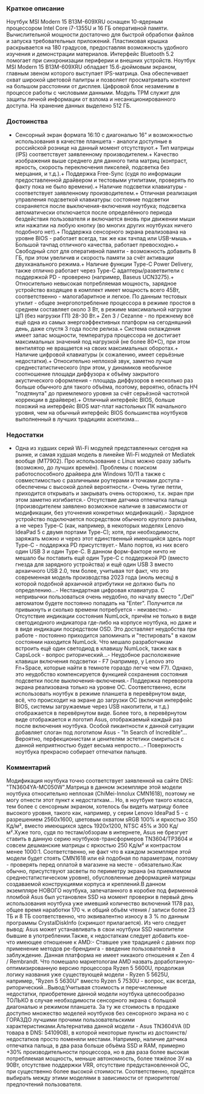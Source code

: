 ### **Краткое описание**
Ноутбук MSI Modern 15 B13M-609XRU оснащен 10-ядерным процессором Intel Core i7-1355U и 16 ГБ оперативной памяти. Вычислительной мощности достаточно для быстрой обработки файлов и запуска требовательных приложений. Пластиковая крышка раскрывается на 180 градусов, предоставляя возможность удобного изучения и демонстрации материалов. Интерфейс Bluetooth 5.2 помогает при синхронизации периферии и внешних устройств.  Ноутбук MSI Modern 15 B13M-609XRU обладает 15.6-дюймовым экраном, главным звеном которого выступает IPS-матрица. Она обеспечивает охват широкой цветовой палитры и позволяет просматривать контент на большом расстоянии от дисплея. Цифровой блок незаменим в процессе работы с числовыми данными. Модуль TPM служит для защиты личной информации от взлома и несанкционированного доступа. На хранение данных выделено 512 ГБ.

### **Достоинства**
+ Сенсорный экран формата 16:10 с диагональю 16" и возможностью использования в качестве планшета - аналоги доступные в российской рознице на данный момент отсутствуют.+ Тип матрицы (IPS) соответствует заявленному производителем.+ Качество изображения выше среднего для данного типа матриц (контраст, яркость, скорость переключения пикселей, подсветка без мерцания, и т.д.).+ Поддержка Free-Sync (судя по информации предоставленной драйвером и тестовыми утилитами, проверять по факту пока не было времени).+ Наличие подсветки клавиатуры - соответствует заявленному производителем.+ Отличная реализация управления подсветкой клавиатуры: состояние подсветки сохраняется после выключения-включения ноутбука; подсветка автоматически отключается после определённого периода бездействия пользователя и включается вновь при движении мыши или нажатии на любую кнопку (во многих других ноутбуках ничего подобного нет).+ Поддержка сенсорного экрана реализована на уровне BIOS - работает всегда, так же как тачпад или USB-мышь.+ Большой тачпад отличного качества, работает превосходно.+ Свободный слот для оперативной памяти - возможность добавить 8 ГБ, при этом увеличив и скорость памяти за счёт активации двухканального режима.+ Наличие функции Type-C Power Delivery, также отлично работает через Type-C адаптеры/разветвители с поддержкой PD - проверено (например, Baseus UCN3275).+ Относительно невысокая потребляемая мощность, зарядное устройство входящее в комплект имеет мощность всего 45Вт, соответственно - малогабаритное и легкое. По данным тестовых утилит - общее энергопотребление процессора в режиме простоя в среднем составляет около 3 Вт, в режиме максимальной нагрузки ЦП (без нагрузки ГП) 28-30 Вт.+ Zen 3 / Cezanne - по прежнему всё ещё одна из самых энергоэффективных платформ на сегодняшний день, даже спустя 3 года после релиза.+ Система охлаждения имеет запас мощности, температура процессора не достигает максимальных значений под нагрузкой (не более 80*C), при этом вентилятор не вращается на своих максимальных оборотах.+ Наличие цифровой клавиатуры (к сожалению, имеет серьёзные недостатки).+ Относительно неплохой звук, заметно лучше среднестатистического (при этом, у динамиков необычное соотношение площади диффузора к объёму закрытого акустического оформления - площадь диффузоров в несколько раз больше обычного для такого объёма, поэтому, вероятно, область НЧ "подтянута" до приемлемого уровня за счёт серьёзной частотной коррекции в драйвере).+ Отличный интерфейс BIOS, больше похожий на интерфейс BIOS мат-плат настольных ПК начального уровня, чем на обычный интерфейс BIOS большинства ноутбуков выполненный в лучших традициях аскетизма...

### **Недостатки**
- Одна из худших серий Wi-Fi модулей представленных сегодня на рынке, и самая худшая модель в линейке Wi-Fi модулей от Mediatek вообще (MT7902). Про использование с Linux можно сразу забыть (возможно, до лучших времён). Проблемы с поиском работоспособного драйвера для Windows 10/11 а также с совместимостью с различными роутерами и точками доступа - обеспечены с высокой долей вероятности.- Очень тугие петли, приходится открывать и закрывать очень осторожно, т.к. экран при этом заметно изгибается.- Отсутствие датчика отпечатка пальца (производителем заявлено возможное наличие в зависимости от модификации, без уточнения конкретных модификаций).- Зарядное устройство подключается посредством обычного круглого разъёма, а не через Type-C (как, например, в некоторых моделях Lenovo IdeaPad 5 с двумя портами Type-C); хотя, при необходимости, заряжать можно и через этот единственный имеющийся здесь порт Type-C - поддержка PD присутствует.- Мало портов, из них всего один USB 3 и один Type-C. В данном форм-факторе ничто не мешало бы поставить ещё один Type-C с поддержкой PD (вместо гнезда для зарядного устройства) и ещё один USB 3 вместо архаичного USB 2.0, тем более, учитывая тот факт, что это современная модель производства 2023 года (июль месяц) в которой подобной архаичной атрибутики не должно быть по определению...- Нестандартная цифровая клавиатура. С непривычки пользоваться очень неудобно, по началу вместо "./Del" автоматом будете постоянно попадать на "Enter". Получится ли привыкнуть и сколько времени потребуется - неизвестно.- Отсутствие индикации состояния NumLock, причём не только в виде светодиодного индикатора где-либо на корпусе ноутбука, но даже и в виде индикации посредством OSD. Это доставляет неудобства при работе - постоянно приходится запоминать и "тестировать" в каком состоянии находится NumLock. Что мешало разработчикам встроить ещё один светодиод в клавишу NumLock, также как в CapsLock - вопрос риторический...- Неудобное расположение клавиши включения подсветки - F7 (например, у Lenovo это Fn+Space, которые найти в темноте гораздо легче чем F7). Однако, это неудобство компенсируется функцией сохранения состояния подсветки после выключения-включения.- Поддержка переворота экрана реализована только на уровне ОС. Соответственно, если использовать ноутбук в режиме планшета в перевёрнутом виде, всё, что происходит на экране до загрузки ОС (включая интерфейс BIOS, системы загружаемые через USB накопители, и т.д.) отображается в перевёрнутом виде. Более того, в перевёрнутом виде отображается и логотип Asus, отображаемый каждый раз после включения ноутбука. Особой пикантности к данной ситуации добавляет слоган под логотипом Asus - "In Search of Incredible"... Вероятно, перфекционистам и ценителям эстетики смириться с данной неприятностью будет весьма непросто...- Поверхность ноутбука прекрасно собирает отпечатки пальцев.

### **Комментарий**
Модификация ноутбука точно соответствует заявленной на сайте DNS: "TN3604YA-MC050W".Матрица в данном экземпляре этой модели ноутбука относительно неплохая (ChiMei-Innolux CMN1618), поэтому не могу отнести этот пункт к недостаткам... Но, в ноутбуке такого класса, тем более с сенсорным экраном, хотелось бы видеть матрицу более высокого уровня, такого как, например, у серии Lenovo IdeaPad 5 - с разрешением 2560х1600, цветовым охватом sRGВ 100% и яркостью 350 Кд/м², вместо имеющихся здесь 1920x1200, NTSC 45% и 300 Кд/м².Хуже того, судя по тестам/обзорам в интернете, Asus не брезгует ставить в данную серию ноутбуков-трансформеров TN3604/TP3604 и совсем дешманские матрицы с яркостью 250 Кд/м² и контрастом менее 1000:1. Соответственно, не факт что в каждом экземпляре этой модели будет стоять CMN1618 или ей подобная по параметрам, поэтому - проверять перед оплатой в магазине на месте - обязательно.Как обычно, присутствуют засветы по периметру экрана (на приемлемом среднестатистическом уровне), обусловленные деформацией матрицы создаваемой конструкциями корпуса и креплений.В данном экземпляре НОВОГО ноутбука, запечатанного в коробке под фирменной пломбой Asus был установлен SSD на момент проверки в первый день использования ноутбука уже имевший количество включений 1178 раз, общее время наработки 170 ч. и общий объём чтения / записи более 23 ТБ и 8 ТБ соответственно, что эквивалентно износу в 3 % по данным программы CrystalDiskInfo (скриншот прилагается). Из чего следует вывод: Asus может устанавливать в свои ноутбуки SSD накопители бывшие в употреблении.Также, к недостаткам следует добавить кое-что имеющее отношение к AMD:- Ставшее уже традицией с давних пор применение методов ре-брендинга - введение пользователей в заблуждение. Данная платформа не имеет никакого отношения к Zen 4 / Rembrandt. Что помешало маркетологам AMD назвать доработанную-оптимизированную версию процессора Ryzen 5 5600U, продолжая логику названия уже существующей модели - Ryzen 5 5625U, например, "Ryzen 5 5630U" вместо Ryzen 5 7530U - вопрос, как всегда, риторический...Вывод:Учитывая стоимость и перечисленные недостатки, приобретение данной модели ноутбука целесообразно ТОЛЬКО в случае необходимости сенсорного экрана с большой диагональю и режимом планшета. За ту же стоимость в продаже доступно множество моделей ноутбуков без сенсорного экрана но с ГОРАЗДО лучшими прочими пользовательскими характеристиками.Альтернатива данной модели - Asus TN3604VA (ID товара в DNS: 5410908), в которой некоторые пункты из достоинств/недостатков просто поменяли местами. Например, наличие датчика отпечатка пальца, в два раза больше объёма SSD и RAM, примерно +30% производительности процессора, но в два раза более высокая потребляемая мощность, меньше автономность, более тяжёлое ЗУ на 90Вт, отсутствие поддержки VRR, отсутствие предустановленной ОС, при существенно более высокой стоимости. Соответственно, придётся выбирать между этими моделями в зависимости от приоритетов/предпочтений пользователя.
